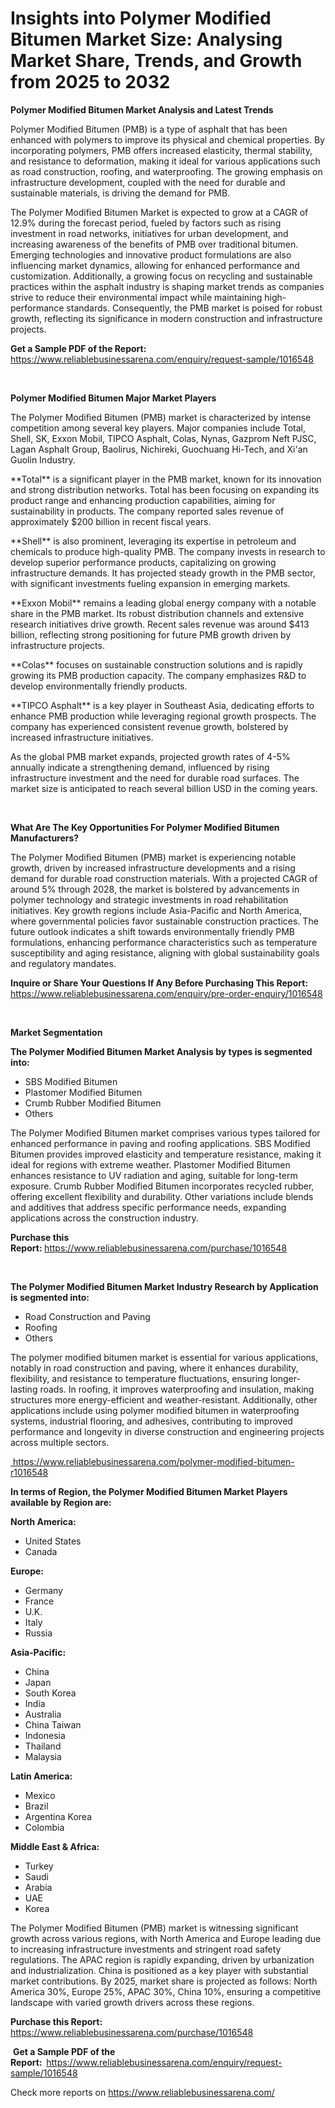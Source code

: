 <p><h1>Insights into Polymer Modified Bitumen Market Size: Analysing Market Share, Trends, and Growth from 2025 to 2032</h1></p><p><strong>Polymer Modified Bitumen Market Analysis and Latest Trends</strong></p>
<p><p>Polymer Modified Bitumen (PMB) is a type of asphalt that has been enhanced with polymers to improve its physical and chemical properties. By incorporating polymers, PMB offers increased elasticity, thermal stability, and resistance to deformation, making it ideal for various applications such as road construction, roofing, and waterproofing. The growing emphasis on infrastructure development, coupled with the need for durable and sustainable materials, is driving the demand for PMB.</p><p>The Polymer Modified Bitumen Market is expected to grow at a CAGR of 12.9% during the forecast period, fueled by factors such as rising investment in road networks, initiatives for urban development, and increasing awareness of the benefits of PMB over traditional bitumen. Emerging technologies and innovative product formulations are also influencing market dynamics, allowing for enhanced performance and customization. Additionally, a growing focus on recycling and sustainable practices within the asphalt industry is shaping market trends as companies strive to reduce their environmental impact while maintaining high-performance standards. Consequently, the PMB market is poised for robust growth, reflecting its significance in modern construction and infrastructure projects.</p></p>
<p><strong>Get a Sample PDF of the Report:&nbsp;</strong> <a href="https://www.reliablebusinessarena.com/enquiry/request-sample/1016548?utm_campaign=3015&utm_medium=2&utm_source=Github&utm_content=ia&utm_term=02042025&utm_id=polymer-modified-bitumen">https://www.reliablebusinessarena.com/enquiry/request-sample/1016548</a></p>
<p>&nbsp;</p>
<p><strong>Polymer Modified Bitumen Major Market Players</strong></p>
<p><p>The Polymer Modified Bitumen (PMB) market is characterized by intense competition among several key players. Major companies include Total, Shell, SK, Exxon Mobil, TIPCO Asphalt, Colas, Nynas, Gazprom Neft PJSC, Lagan Asphalt Group, Baolirus, Nichireki, Guochuang Hi-Tech, and Xi'an Guolin Industry.</p><p>**Total** is a significant player in the PMB market, known for its innovation and strong distribution networks. Total has been focusing on expanding its product range and enhancing production capabilities, aiming for sustainability in products. The company reported sales revenue of approximately $200 billion in recent fiscal years.</p><p>**Shell** is also prominent, leveraging its expertise in petroleum and chemicals to produce high-quality PMB. The company invests in research to develop superior performance products, capitalizing on growing infrastructure demands. It has projected steady growth in the PMB sector, with significant investments fueling expansion in emerging markets.</p><p>**Exxon Mobil** remains a leading global energy company with a notable share in the PMB market. Its robust distribution channels and extensive research initiatives drive growth. Recent sales revenue was around $413 billion, reflecting strong positioning for future PMB growth driven by infrastructure projects.</p><p>**Colas** focuses on sustainable construction solutions and is rapidly growing its PMB production capacity. The company emphasizes R&D to develop environmentally friendly products. </p><p>**TIPCO Asphalt** is a key player in Southeast Asia, dedicating efforts to enhance PMB production while leveraging regional growth prospects. The company has experienced consistent revenue growth, bolstered by increased infrastructure initiatives.</p><p>As the global PMB market expands, projected growth rates of 4-5% annually indicate a strengthening demand, influenced by rising infrastructure investment and the need for durable road surfaces. The market size is anticipated to reach several billion USD in the coming years.</p></p>
<p>&nbsp;</p>
<p><strong>What Are The Key Opportunities For Polymer Modified Bitumen Manufacturers?</strong></p>
<p><p>The Polymer Modified Bitumen (PMB) market is experiencing notable growth, driven by increased infrastructure developments and a rising demand for durable road construction materials. With a projected CAGR of around 5% through 2028, the market is bolstered by advancements in polymer technology and strategic investments in road rehabilitation initiatives. Key growth regions include Asia-Pacific and North America, where governmental policies favor sustainable construction practices. The future outlook indicates a shift towards environmentally friendly PMB formulations, enhancing performance characteristics such as temperature susceptibility and aging resistance, aligning with global sustainability goals and regulatory mandates.</p></p>
<p><strong>Inquire or Share Your Questions If Any Before Purchasing This Report:</strong> <a href="https://www.reliablebusinessarena.com/enquiry/pre-order-enquiry/1016548?utm_campaign=3015&utm_medium=2&utm_source=Github&utm_content=ia&utm_term=02042025&utm_id=polymer-modified-bitumen">https://www.reliablebusinessarena.com/enquiry/pre-order-enquiry/1016548</a></p>
<p>&nbsp;</p>
<p><strong>Market Segmentation</strong></p>
<p><strong>The Polymer Modified Bitumen Market Analysis by types is segmented into:</strong></p>
<p><ul><li>SBS Modified Bitumen</li><li>Plastomer Modified Bitumen</li><li>Crumb Rubber Modified Bitumen</li><li>Others</li></ul></p>
<p><p>The Polymer Modified Bitumen market comprises various types tailored for enhanced performance in paving and roofing applications. SBS Modified Bitumen provides improved elasticity and temperature resistance, making it ideal for regions with extreme weather. Plastomer Modified Bitumen enhances resistance to UV radiation and aging, suitable for long-term exposure. Crumb Rubber Modified Bitumen incorporates recycled rubber, offering excellent flexibility and durability. Other variations include blends and additives that address specific performance needs, expanding applications across the construction industry.</p></p>
<p><strong>Purchase this Report:&nbsp;</strong><a href="https://www.reliablebusinessarena.com/purchase/1016548?utm_campaign=3015&utm_medium=2&utm_source=Github&utm_content=ia&utm_term=02042025&utm_id=polymer-modified-bitumen">https://www.reliablebusinessarena.com/purchase/1016548</a></p>
<p>&nbsp;</p>
<p><strong>The Polymer Modified Bitumen Market Industry Research by Application is segmented into:</strong></p>
<p><ul><li>Road Construction and Paving</li><li>Roofing</li><li>Others</li></ul></p>
<p><p>The polymer modified bitumen market is essential for various applications, notably in road construction and paving, where it enhances durability, flexibility, and resistance to temperature fluctuations, ensuring longer-lasting roads. In roofing, it improves waterproofing and insulation, making structures more energy-efficient and weather-resistant. Additionally, other applications include using polymer modified bitumen in waterproofing systems, industrial flooring, and adhesives, contributing to improved performance and longevity in diverse construction and engineering projects across multiple sectors.</p></p>
<p><a href="https://www.reliablebusinessarena.com/polymer-modified-bitumen-r1016548?utm_campaign=3015&utm_medium=2&utm_source=Github&utm_content=ia&utm_term=02042025&utm_id=polymer-modified-bitumen">&nbsp;https://www.reliablebusinessarena.com/polymer-modified-bitumen-r1016548</a></p>
<p><strong>In terms of Region, the Polymer Modified Bitumen Market Players available by Region are:</strong></p>
<p>
    <p> <strong> North America: </strong>
        <ul>
            <li>United States</li>
            <li>Canada</li>
        </ul>
        </p> 
    <p> <strong> Europe: </strong>
        <ul>
            <li>Germany</li>
            <li>France</li>
            <li>U.K.</li>
            <li>Italy</li>
            <li>Russia</li>
        </ul>
        </p> 
    <p> <strong> Asia-Pacific: </strong>
        <ul>
            <li>China</li>
            <li>Japan</li>
            <li>South Korea</li>
            <li>India</li>
            <li>Australia</li>
            <li>China Taiwan</li>
            <li>Indonesia</li>
            <li>Thailand</li>
            <li>Malaysia</li>
        </ul>
        </p> 
    <p> <strong> Latin America: </strong>
        <ul>
            <li>Mexico</li>
            <li>Brazil</li>
            <li>Argentina Korea</li>
            <li>Colombia</li>
        </ul>
        </p> 
    <p> <strong> Middle East & Africa: </strong>
        <ul>
            <li>Turkey</li>
            <li>Saudi</li>
            <li>Arabia</li>
            <li>UAE</li>
            <li>Korea</li>
        </ul>
    </p>
    </p>
<p><p>The Polymer Modified Bitumen (PMB) market is witnessing significant growth across various regions, with North America and Europe leading due to increasing infrastructure investments and stringent road safety regulations. The APAC region is rapidly expanding, driven by urbanization and industrialization. China is positioned as a key player with substantial market contributions. By 2025, market share is projected as follows: North America 30%, Europe 25%, APAC 30%, China 10%, ensuring a competitive landscape with varied growth drivers across these regions.</p></p>
<p><strong>Purchase this Report: </strong><a href="https://www.reliablebusinessarena.com/purchase/1016548?utm_campaign=3015&utm_medium=2&utm_source=Github&utm_content=ia&utm_term=02042025&utm_id=polymer-modified-bitumen">https://www.reliablebusinessarena.com/purchase/1016548</a></p>
<p>&nbsp;<strong>Get a Sample PDF of the Report:&nbsp;&nbsp;</strong><a href="https://www.reliablebusinessarena.com/enquiry/request-sample/1016548?utm_campaign=3015&utm_medium=2&utm_source=Github&utm_content=ia&utm_term=02042025&utm_id=polymer-modified-bitumen">https://www.reliablebusinessarena.com/enquiry/request-sample/1016548</a></p>
<p><strong></strong></p>
<p>Check more reports on <a href="https://www.reliablebusinessarena.com/?utm_campaign=3015&utm_medium=2&utm_source=Github&utm_content=ia&utm_term=02042025&utm_id=polymer-modified-bitumen">https://www.reliablebusinessarena.com/</a></p>